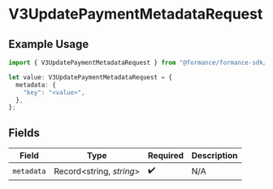 # V3UpdatePaymentMetadataRequest

## Example Usage

```typescript
import { V3UpdatePaymentMetadataRequest } from "@formance/formance-sdk/sdk/models/shared";

let value: V3UpdatePaymentMetadataRequest = {
  metadata: {
    "key": "<value>",
  },
};
```

## Fields

| Field                    | Type                     | Required                 | Description              |
| ------------------------ | ------------------------ | ------------------------ | ------------------------ |
| `metadata`               | Record<string, *string*> | :heavy_check_mark:       | N/A                      |
